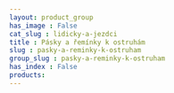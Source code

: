 ```yaml
---
layout: product_group
has_image : False
cat_slug : lidicky-a-jezdci
title : Pásky a řemínky k ostruhám
slug : pasky-a-reminky-k-ostruham
group_slug : pasky-a-reminky-k-ostruham
has_index : False
products:
---
```


